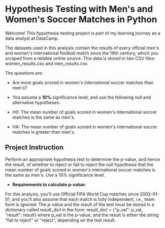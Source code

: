 # Hypothesis Testing with Men's and Women's Soccer Matches in Python 

Welcome! This hypothesis-testing project is part of my learning journey as a data analyst at DataCamp.

The datasets used in this analysis contain the results of every official men's and women's international football match since the 19th century, which you scraped from a reliable online source. This data is stored in two CSV files: women_results.csv and men_results.csv.

The questions are:

- Are more goals scored in women's international soccer matches than men's?

- You assume a **10%** significance level, and use the following null and alternative hypotheses:

- H0: The mean number of goals scored in women's international soccer matches is the same as men's.

- HA: The mean number of goals scored in women's international soccer matches is greater than men's.

## Project Instruction 

Perform an appropriate hypothesis test to determine the p-value, and hence the result, of whether to reject or fail to reject the null hypothesis that the mean number of goals scored in women's international soccer matches is the same as men's. Use a 10% significance level.

- **Requirements to calculate p-value:**

For this analysis, you'll use Official FIFA World Cup matches since 2002-01-01, and you'll also assume that each match is fully independent, i.e., team form is ignored.
The p-value and the result of the test must be stored in a dictionary called result_dict in the form:
result_dict = {"p_val": p_val, "result": result}
where p_val is the p-value, and the result is either the string "fail to reject" or "reject", depending on the test result. 
